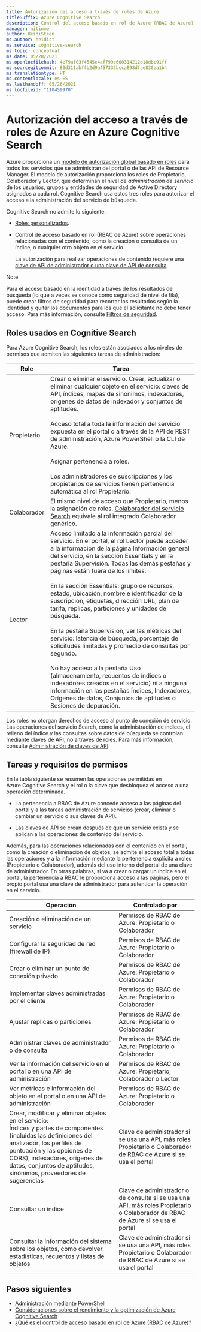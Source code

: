 ```yaml
---
title: Autorización del acceso a través de roles de Azure
titleSuffix: Azure Cognitive Search
description: Control del acceso basado en rol de Azure (RBAC de Azure) en Azure Portal para controlar y delegar tareas administrativas para la administración de Azure Cognitive Search.
manager: nitinme
author: HeidiSteen
ms.author: heidist
ms.service: cognitive-search
ms.topic: conceptual
ms.date: 05/28/2021
ms.openlocfilehash: 4e79af03f4545e4af799c660314212d18dbc91ff
ms.sourcegitcommit: 80d311abffb2d9a457333bcca898dfae830ea1b4
ms.translationtype: HT
ms.contentlocale: es-ES
ms.lasthandoff: 05/26/2021
ms.locfileid: "110459970"
---
```

# <a name="authorize-access-through-azure-roles-in-azure-cognitive-search"></a>Autorización del acceso a través de roles de Azure en Azure Cognitive Search

Azure proporciona un [modelo de autorización global basado en roles](../role-based-access-control/role-assignments-portal.md) para todos los servicios que se administran del portal o de las API de Resource Manager. El modelo de autorización proporciona los roles de Propietario, Colaborador y Lector, que determinan el nivel de *administración de servicio* de los usuarios, grupos y entidades de seguridad de Active Directory asignados a cada rol. Cognitive Search usa estos tres roles para autorizar el acceso a la administración del servicio de búsqueda.

Cognitive Search no admite lo siguiente:

+ [Roles personalizados](../role-based-access-control/custom-roles.md).
+ Control de acceso basado en rol (RBAC de Azure) sobre operaciones relacionadas con el contenido, como la creación o consulta de un índice, o cualquier otro objeto en el servicio.

  La autorización para realizar operaciones de contenido requiere una [clave de API de administrador o una clave de API de consulta](search-security-api-keys.md).

> [!Note]
> Para el acceso basado en la identidad a través de los resultados de búsqueda (lo que a veces se conoce como seguridad de nivel de fila), puede crear filtros de seguridad para recortar los resultados según la identidad y quitar los documentos para los que el solicitante no debe tener acceso. Para más información, consulte [Filtros de seguridad](search-security-trimming-for-azure-search.md).

## <a name="roles-used-in-cognitive-search"></a>Roles usados en Cognitive Search

Para Azure Cognitive Search, los roles están asociados a los niveles de permisos que admiten las siguientes tareas de administración:

| Role | Tarea |
| --- | --- |
| Propietario |Crear o eliminar el servicio. Crear, actualizar o eliminar cualquier objeto en el servicio: claves de API, índices, mapas de sinónimos, indexadores, orígenes de datos de indexador y conjuntos de aptitudes. </br></br>Acceso total a toda la información del servicio expuesta en el portal o a través de la API de REST de administración, Azure PowerShell o la CLI de Azure. </br></br>Asignar pertenencia a roles.</br></br>Los administradores de suscripciones y los propietarios de servicios tienen pertenencia automática al rol Propietario. |
| Colaborador | El mismo nivel de acceso que Propietario, menos la asignación de roles. [Colaborador del servicio Search](../role-based-access-control/built-in-roles.md#search-service-contributor) equivale al rol integrado Colaborador genérico. |
| Lector | Acceso limitado a la información parcial del servicio. En el portal, el rol Lector puede acceder a la información de la página Información general del servicio, en la sección Essentials y en la pestaña Supervisión. Todas las demás pestañas y páginas están fuera de los límites. </br></br>En la sección Essentials: grupo de recursos, estado, ubicación, nombre e identificador de la suscripción, etiquetas, dirección URL, plan de tarifa, réplicas, particiones y unidades de búsqueda. </br></br>En la pestaña Supervisión, ver las métricas del servicio: latencia de búsqueda, porcentaje de solicitudes limitadas y promedio de consultas por segundo. </br></br>No hay acceso a la pestaña Uso (almacenamiento, recuentos de índices o indexadores creados en el servicio) ni a ninguna información en las pestañas Índices, Indexadores, Orígenes de datos, Conjuntos de aptitudes o Sesiones de depuración. |

Los roles no otorgan derechos de acceso al punto de conexión de servicio. Las operaciones del servicio Search, como la administración de índices, el relleno del índice y las consultas sobre datos de búsqueda se controlan mediante claves de API, no a través de roles. Para más información, consulte [Administración de claves de API](search-security-api-keys.md).

## <a name="tasks-and-permission-requirements"></a>Tareas y requisitos de permisos

En la tabla siguiente se resumen las operaciones permitidas en Azure Cognitive Search y el rol o la clave que desbloquea el acceso a una operación determinada.

+ La pertenencia a RBAC de Azure concede acceso a las páginas del portal y a las tareas administración de servicios (crear, eliminar o cambiar un servicio o sus claves de API).

+ Las claves de API se crean después de que un servicio exista y se aplican a las operaciones de contenido del servicio.

Además, para las operaciones relacionadas con el contenido en el portal, como la creación o eliminación de objetos, se admite el acceso total a todas las operaciones y a la información mediante la pertenencia explícita a roles (Propietario o Colaborador), además del uso interno del portal de una clave de administrador. En otras palabras, si va a crear o cargar un índice en el portal, la pertenencia a RBAC le proporciona acceso a las páginas, pero el propio portal usa una clave de administrador para autenticar la operación en el servicio.

| Operación | Controlado por |
|-----------|-------------------------|
| Creación o eliminación de un servicio | Permisos de RBAC de Azure: Propietario o Colaborador |
| Configurar la seguridad de red (firewall de IP) | Permisos de RBAC de Azure: Propietario o Colaborador |
| Crear o eliminar un punto de conexión privado | Permisos de RBAC de Azure: Propietario o Colaborador |
| Implementar claves administradas por el cliente | Permisos de RBAC de Azure: Propietario o Colaborador |
| Ajustar réplicas o particiones | Permisos de RBAC de Azure: Propietario o Colaborador|
| Administrar claves de administrador o de consulta | Permisos de RBAC de Azure: Propietario o Colaborador|
| Ver la información del servicio en el portal o en una API de administración | Permisos de RBAC de Azure: Propietario, Colaborador o Lector  |
| Ver métricas e información del objeto en el portal o en una API de administración | Permisos de RBAC de Azure: Propietario o Colaborador |
| Crear, modificar y eliminar objetos en el servicio: <br>Índices y partes de componentes (incluidas las definiciones del analizador, los perfiles de puntuación y las opciones de CORS), indexadores, orígenes de datos, conjuntos de aptitudes, sinónimos, proveedores de sugerencias | Clave de administrador si se usa una API, más roles Propietario o Colaborador de RBAC de Azure si se usa el portal |
| Consultar un índice | Clave de administrador o de consulta si se usa una API, más roles Propietario o Colaborador de RBAC de Azure si se usa el portal |
| Consultar la información del sistema sobre los objetos, como devolver estadísticas, recuentos y listas de objetos | Clave de administrador si se usa una API, más roles Propietario o Colaborador de RBAC de Azure si se usa el portal |

## <a name="next-steps"></a>Pasos siguientes

+ [Administración mediante PowerShell](search-manage-powershell.md) 
+ [Consideraciones sobre el rendimiento y la optimización de Azure Cognitive Search](search-performance-optimization.md)
+ [¿Qué es el control de acceso basado en rol de Azure (RBAC de Azure)?](../role-based-access-control/overview.md)
